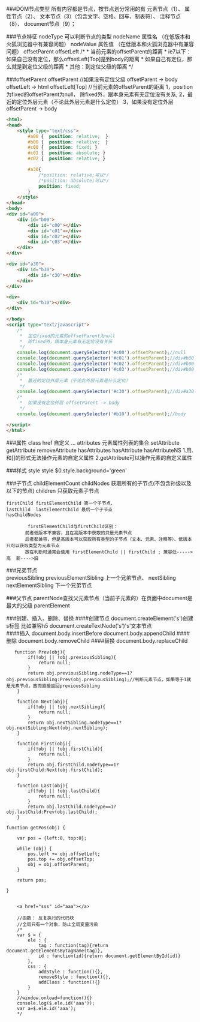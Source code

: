 ###DOM节点类型
    所有内容都是节点，按节点划分常用的有
    元素节点（1）、
    属性节点（2）、
    文本节点（3）（包含文字、空格、回车、制表符）、
    注释节点（8）、
    document节点（9）；

###节点特征
    nodeType 可以判断节点的类型
    nodeName 属性名 （在低版本和火狐浏览器中有兼容问题）
    nodeValue 属性值 （在低版本和火狐浏览器中有兼容问题）
    offsetParent
    offsetLeft         /*
                        *  当前元素的offsetParent的距离 
			*  ie7以下：如果自己没有定位，那么offsetLeft[Top]是到body的距离 
			*  如果自己有定位，那么就是到定位父级的距离
			* 其他：到定位父级的距离
                        */	

###offsetParent	
	offsetParent //如果没有定位父级 offsetParent -> body offsetLeft -> html
	offsetLeft[Top] //当前元素的offsetParent的距离
1，position为fixed的offsetParent为null， 除fixed外，跟本身元素有无定位没有关系,
2，最近的定位外层元素（不论此外层元素是什么定位）
3，如果没有定位外层 offsetParent -> body
``` html
<html>
<head>
    <style type="text/css">
        #a00 {  position: relative;  }
        #b00 {  position: relative;  }
        #c00 {  position: fixed; }
        #c01 {  position: absolute; }
        #c02 {  position: relative; }

        #a30{
            /*position: relative;可以*/
            /*position: absolute;可以*/
            position: fixed;
        }
    </style>
</head>
<body>
<div id="a00">
    <div id="b00">
        <div id="c00"></div>
        <div id="c01"></div>
        <div id="c02"></div>
        <div id="c03"></div>
    </div>
</div>

<div id="a30">
    <div id="b30">
        <div id="c30"></div>
    </div>
</div>

<div>
    <div id="b10"></div>
</div>

</body>
<script type="text/javascript">
    /*
     *  定位fixed的元素的offsetParent为null
     *  除fixed外，跟本身元素有无定位没有关系
     */
    console.log(document.querySelector('#c00').offsetParent);//null
    console.log(document.querySelector('#c01').offsetParent);//div#b00
    console.log(document.querySelector('#c02').offsetParent);//div#b00
    console.log(document.querySelector('#c03').offsetParent);//div#b00
    /*
     *  最近的定位外层元素（不论此外层元素是什么定位）
     */
    console.log(document.querySelector('#c30').offsetParent);//div#a30
    /*
     *  如果没有定位外层 offsetParent -> body
     */
    console.log(document.querySelector('#b10').offsetParent);//body

</script>
</html>
```							

###属性 class href 自定义 ...
	attributes 元素属性列表的集合
	setAttribute
	getAttribute
	removeAttribute
	hasAttributes
	hasAttribute
	hasAttributeNS
	1.用.和[]的形式无法操作元素的自定义属性 
	2.getAttribute可以操作元素的自定义属性

###样式 style
	style  $0.style.background='green'

###子节点
	childElementCount
	childNodes 获取所有的子节点(不包含孙级以及以下的节点)
	children 只获取元素子节点

	firstChild firstElementChild 第一个子节点、
	lastChild  lastElementChild 最后一个子节点
	hasChildNodes

			firstElementChild与firstChild区别：
           前者低版本不兼容，且在高版本中获取的只是元素节点
           后者都兼容，但是高版本可以获取所有类型的子节点（文本、元素、注释等）、低版本只可以获取类型为元素节点
           故在判断时通常会使用 firstElementChild || firstChild ; 兼容低----->高  新---->旧

###兄弟节点   
	previousSibling  previousElementSibling 上一个兄弟节点、 
	nextSibling nextElementSibling  下一个兄弟节点

###父节点
	parentNode查找父元素节点（当前子元素的）在页面中document是最大的父级
	parentElement



###创建、插入、删除、替换
####创建节点
		document.createElement('s')创建s标签    比如兼容h5
		document.createTextNode('s')'s'文本节点    
####插入
			document.body.insertBefore
			document.body.appendChild
####删除
			document.body.removeChild
####替换
			document.body.replaceChild

   
```
   function Prev(obj){
		if(!obj || !obj.previousSibling){
			return null;
		}
		return obj.previousSibling.nodeType==1?obj.previousSibling:Prev(obj.previousSibling);//判断元素节点，如果等于1就是元素节点，故而直接返回previousSibling
	}
	
	function Next(obj){
		if(!obj || !obj.nextSibling){
			return null;
		}
		return obj.nextSibling.nodeType==1?obj.nextSibling:Next(obj.nextSibling);
	}

	function First(obj){
		if(!obj || !obj.firstChild){
			return null;
		}
		return obj.firstChild.nodeType==1?obj.firstChild:Next(obj.firstChild);
	}
	
	function Last(obj){
		if(!obj || !obj.lastChild){
			return null;
		}
		return obj.lastChild.nodeType==1?obj.lastChild:Prev(obj.lastChild);
	}
```
```
function getPos(obj) {

    var pos = {left:0, top:0};

    while (obj) {
        pos.left += obj.offsetLeft;
        pos.top += obj.offsetTop;
        obj = obj.offsetParent;
    }

    return pos;

} 
```
```

	<a href="sss" id="aaa"></a>

	//函数： 反复执行的代码块
    //全局只有一个对象，防止全局变量污染
	/*
    var $ = {
      	ele : {
	        tag : function(tag){return document.getElementsByTagName(tag)},
            id : function(id){return document.getElementById(id)}
        },
      	css : {
	        addStyle : function(){},
	        removeStyle : function(){},
	        addClass : function(){}
      	}
    }
    //window.onload=function(){}
    console.log($.ele.id('aaa'));
    var a=$.ele.id('aaa');
    */
```